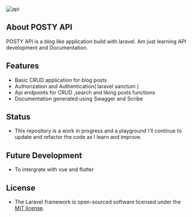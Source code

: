 
![api](https://github.com/Kudamasangomai/posty_api/assets/25201331/6ddc60e3-7f70-4bbe-83bb-bf14217a3565)


## About POSTY API

 POSTY API is a blog like application build with laravel. Am just learning API development and Documentation.
 
## Features

- Basic CRUD application for blog posts
- Authorization and Authentication( laravel sanctum )
- Api endpoints for CRUD ,search and liking posts functions
- Documentation generated using Swagger and Scribe

## Status

- This repository is a work in progress and a playground I'll continue to update and refactor the code as I learn and improve.

## Future Development

- To intergrate with vue and flutter

## License

- The Laravel framework is open-sourced software licensed under the [MIT license](https://opensource.org/licenses/MIT).
